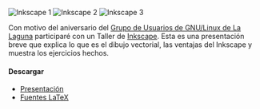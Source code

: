 
![Inkscape 1](inkscape-taller/screenshot-1.png) ![Inkscape 2](inkscape-taller/screenshot-2.png) ![Inkscape 3](inkscape-taller/screenshot-3.png)

Con motivo del aniversario del [Grupo de Usuarios de GNU/Linux de La Laguna](http://www.gulag.org.mx) participaré con un Taller de [Inkscape](http://www.inkscape.org). Esta es una presentación breve que explica lo que es el dibujo vectorial, las ventajas del Inkscape y muestra los ejercicios hechos.

#### Descargar

* [Presentación](inkscape-taller/inkscape-taller.pdf)
* [Fuentes LaTeX](inkscape-taller/inkscape-taller-latex.tar.gz)

